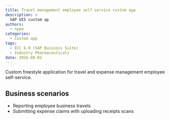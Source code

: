 ```yaml
---
title: Travel management employee self service custom app
description: >
  SAP UI5 custom ap
authors:
  - nype
categories:
  - Custom app
tags:
  - ECC 6.0 (SAP Business Suite)
  - Industry Pharmaceuticals
date: 2016-08-01
---
```


<!-- more -->

Custom freestyle application for travel and expense management employee self-service.

## Business scenarios
- Reporting employee business travels
- Submitting expense claims with uploading receipts scans


